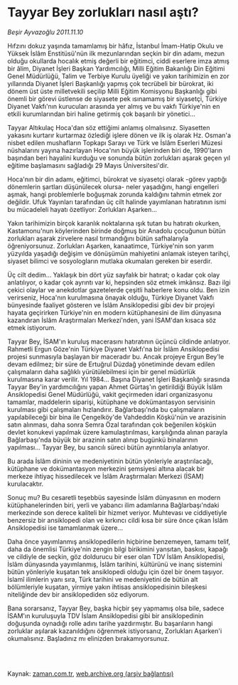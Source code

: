 # Tayyar Bey zorlukları nasıl aştı?

*Beşir Ayvazoğlu 2011.11.10*

<td class="columnist-detail">
<p>Hıfzını dokuz yaşında tamamlamış bir hâfız, İstanbul İmam-Hatip Okulu ve Yüksek İslâm Enstitüsü'nün ilk mezunlarından seçkin bir din adamı, mezun olduğu okullarda hocalık etmiş değerli bir eğitimci, ciddi eserlere imza atmış bir âlim, Diyanet İşleri Başkan Yardımcılığı, Milli Eğitim Bakanlığı Din Eğitimi Genel Müdürlüğü, Talim ve Terbiye Kurulu üyeliği ve yakın tarihimizin en zor yıllarında Diyanet İşleri Başkanlığı yapmış çok tecrübeli bir bürokrat, iki dönem üst üste milletvekili seçilip Milli Eğitim Komisyonu Başkanlığı gibi önemli bir görevi üstlense de siyasete pek ısınamamış bir siyasetçi, Türkiye Diyanet Vakfı'nın kurucuları arasında yer almış ve bu vakfı Türkiye'nin en etkili kurumlarından biri haline getirmiş çok başarılı bir yönetici...</p>
<p>
<div id="haberMetinDiv">
<p>Tayyar Altıkulaç Hoca'dan söz ettiğimi anlamış olmalısınız. Siyasetten yakasını kurtarır kurtarmaz özlediği işlere dönen ve ilk iş olarak Hz. Osman'a nisbet edilen mushafların Topkapı Sarayı ve Türk ve İslâm Eserleri Müzesi nüshalarını yayına hazırlayan Hoca'nın büyük işlerinden biri de, 1990'ların başından beri hayalini kurduğu ve sonunda bütün zorlukları aşarak geçen yıl eğitime başlamasını sağladığı 29 Mayıs Üniversitesi'dir.
<p> Hoca'nın bir din adamı, eğitimci, bürokrat ve siyasetçi olarak -görev yaptığı dönemlerin şartları düşünülecek olursa- neler yaşadığını, hangi engelleri aşmak, hangi problemlerle boğuşmak zorunda kaldığını tahmin etmek zor değildir. Ufuk Yayınları tarafından üç cilt halinde yayımlanan hatıratının ismi bu mücadeleli hayatı özetliyor: Zorlukları Aşarken...
<p> Yakın tarihimizin birçok karanlık noktalarına ışık tutan bu hatıratı okurken, Kastamonu'nun köylerinden birinde doğmuş bir Anadolu çocuğunun bütün zorlukları aşarak zirvelere nasıl tırmandığını bütün safhalarıyla öğreniyorsunuz. Zorlukları Aşarken, kanaatimce, Türkiye'nin son yarım yüzyılda yaşadığı değişim ve dönüşümün mahiyetini anlamak isteyen tarihçi, siyaset bilimci ve sosyologların mutlaka okumaları gereken bir eserdir.
<p> Üç cilt dedim... Yaklaşık bin dört yüz sayfalık bir hatırat; o kadar çok olay anlatılıyor, o kadar çok ayrıntı var ki, hepsinden söz etmek imkânsız. Bazı ilgi çekici olaylar ve anekdotlar gazetelerde çeşitli haberlere konu oldu. Ben izin verirseniz, Hoca'nın kurulmasına önayak olduğu, Türkiye Diyanet Vakfı bünyesinde faaliyet gösteren ve İslâm Ansiklopedisi gibi dev bir projeyi hayata geçirirken Türkiye'nin en modern kütüphanesini de ilim dünyasına kazandıran İslâm Araştırmaları Merkezi'nden, yani İSAM'dan kısaca söz etmek istiyorum.
<p> Tayyar Bey, İSAM'ın kuruluş macerasını hatıratının üçüncü cildinde anlatıyor. Rahmetli Ergun Göze'nin Türkiye Diyanet Vakfı'na bir İslâm Ansiklopedisi projesi sunmasıyla başlayan bir maceradır bu. Ancak projeye Ergun Bey'le devam edilmez; bir süre de Ertuğrul Düzdağ yönetiminde devam edilen çalışmaların daha sağlıklı yürütülebilmesi için bir genel müdürlük kurulmasına karar verilir. Yıl 1984... Başına Diyanet İşleri Başkanlığı sırasında Tayyar Bey'in yardımcılığını yapan Ahmet Gürtaş'ın getirildiği Büyük İslâm Ansiklopedisi Genel Müdürlüğü, vakit geçirmeden idari organizasyonu tamamlar, maddelerin siparişi, kütüphane ve dokümantasyon servisinin kurulması gibi çalışmaları hızlandırır. Bağlarbaşı'nda bu çalışmaların yapılabileceği bir bina ile Çengelköy'de Vahdeddin Köşkü'nün ve arazisinin satın alınması, daha sonra Semra Özal tarafından çok beğenilen köşkün devlet konukevi yapılmak üzere kamulaştırılması, karşılığında alınan parayla Bağlarbaşı'nda büyük bir arazinin satın alınıp bugünkü binalarının yapılması... Tayyar Bey, bu sancılı süreci bütün ayrıntılarıyla anlatıyor.
<p> Bu arada İslâm dininin ve medeniyetinin bütün yönleriyle araştırılacağı, kütüphane ve dokümantasyon merkezini şemsiyesi altına alacak bir merkeze ihtiyaç hissedilecek ve İslâm Araştırmaları Merkezi (İSAM) kurulacaktır.
<p> Sonuç mu? Bu cesaretli teşebbüs sayesinde İslâm dünyasının en modern kütüphanelerinden biri, yerli ve yabancı ilim adamlarına Bağlarbaşı'ndaki merkezinde son derece kaliteli bir hizmet veriyor. Muhtevası ve ciddiyetiyle benzersiz bir ansiklopedi olan ve kırkıncı cildi kısa bir süre önce çıkan İslâm Ansiklopedisi ise tamamlanmak üzere...
<p> Daha önce yayımlanmış ansiklopedilerin hiçbirine benzemeyen, tamamı telif, daha da önemlisi Türkiye'nin zengin bilgi birikimini yansıtan, baskısı, kapağı ve cildiyle de seçkin, göz doldurucu bir eser olan TDV İslâm Ansiklopedisi, İslâm dünyasında yayımlanmış, İslâm tarihini, kültürünü ve inanç sistemini bütün yönleriyle kuşatan tek ansiklopedi olduğu için özel bir önem taşıyor. İslamî ilimlerin yanı sıra, Türk tarihini ve medeniyetini de bütün alt bölümleriyle kuşatan, yirmiye yakın ihtisas ansiklopedisinin bileşkesi niteliğinde dev bir ansiklopediden söz ediyorum.
<p> Bana sorarsanız, Tayyar Bey, başka hiçbir şey yapmamış olsa bile, sadece İSAM'ın kuruluşuyla TDV İslam Ansiklopedisi gibi bir ansiklopedinin doğuşunda oynadığı rolle adını tarihe yazdırmıştır. Bu başarıların hangi zorluklar aşılarak kazanıldığını öğrenmek istiyorsanız, Zorlukları Aşarken'i okumalısınız. Başladınız mı elinizden bırakamıyorsunuz. </p></p></p></p></p></p></p></p></p></div>
</p>


<p><br>
		 </br></p></td>

Kaynak: [zaman.com.tr](http://zaman.com.tr/yazar.do?yazino=1200316), [web.archive.org (arşiv bağlantısı)](http://web.archive.org/web/20111116122914/http://www.zaman.com.tr:80/yazar.do?yazino=1200316)
